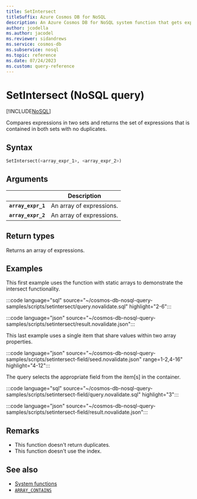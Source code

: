 ```yaml
---
title: SetIntersect
titleSuffix: Azure Cosmos DB for NoSQL
description: An Azure Cosmos DB for NoSQL system function that gets expressions that exist in two sets.
author: jcodella
ms.author: jacodel
ms.reviewer: sidandrews
ms.service: cosmos-db
ms.subservice: nosql
ms.topic: reference
ms.date: 07/24/2023
ms.custom: query-reference
---
```


# SetIntersect (NoSQL query)

[!INCLUDE[NoSQL](../../includes/appliesto-nosql.md)]

Compares expressions in two sets and returns the set of expressions that is contained in both sets with no duplicates.

## Syntax

```sql
SetIntersect(<array_expr_1>, <array_expr_2>)
```

## Arguments

| | Description |
| --- | --- |
| **`array_expr_1`** | An array of expressions. |
| **`array_expr_2`** | An array of expressions. |

## Return types

Returns an array of expressions.

## Examples

This first example uses the function with static arrays to demonstrate the intersect functionality.

:::code language="sql" source="~/cosmos-db-nosql-query-samples/scripts/setintersect/query.novalidate.sql" highlight="2-6":::

:::code language="json" source="~/cosmos-db-nosql-query-samples/scripts/setintersect/result.novalidate.json":::

This last example uses a single item that share values within two array properties.

:::code language="json" source="~/cosmos-db-nosql-query-samples/scripts/setintersect-field/seed.novalidate.json" range=1-2,4-16" highlight="4-12":::

The query selects the appropriate field from the item\[s\] in the container.

:::code language="sql" source="~/cosmos-db-nosql-query-samples/scripts/setintersect-field/query.novalidate.sql" highlight="3":::

:::code language="json" source="~/cosmos-db-nosql-query-samples/scripts/setintersect-field/result.novalidate.json":::

## Remarks

- This function doesn't return duplicates.
- This function doesn't use the index.

## See also

- [System functions](system-functions.yml)
- [`ARRAY_CONTAINS`](array-contains.md)
